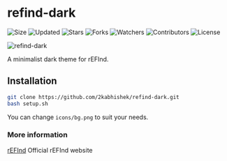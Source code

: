 # refind-dark

![Size](https://img.shields.io/github/repo-size/2kabhishek/refind-dark?style=plastic&color=0f0&label=Size)
![Updated](https://img.shields.io/github/last-commit/2kabhishek/refind-dark?style=plastic&color=f00&label=Updated)
![Stars](https://img.shields.io/github/stars/2kabhishek/refind-dark?style=plastic&color=ffc801&label=Stars)
![Forks](https://img.shields.io/github/forks/2kabhishek/refind-dark?style=plastic&color=003cff&label=Forks)
![Watchers](https://img.shields.io/github/watchers/2kabhishek/refind-dark?style=plastic&color=ff5500&label=Watchers)
![Contributors](https://img.shields.io/github/contributors/2kabhishek/refind-dark?style=plastic&color=f0f&label=Contributors)
![License](https://img.shields.io/github/license/2kabhishek/refind-dark?style=plastic&color=555&label=License)

![refind-dark](https://i.imgur.com/J94Di2K.png)

A minimalist dark theme for rEFInd.


## Installation

```bash
git clone https://github.com/2kabhishek/refind-dark.git
bash setup.sh
```

You can change `icons/bg.png` to suit your needs.


### More information

[rEFInd](http://www.rodsbooks.com/refind/) Official rEFInd website

